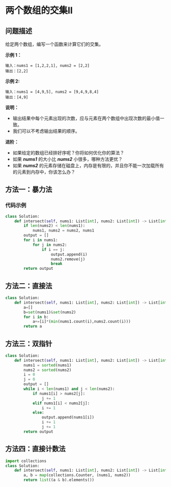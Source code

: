 # 两个数组的交集II
## 问题描述
给定两个数组，编写一个函数来计算它们的交集。

**示例 1：**
```
输入：nums1 = [1,2,2,1], nums2 = [2,2]
输出：[2,2]
```
**示例 2:**
```
输入：nums1 = [4,9,5], nums2 = [9,4,9,8,4]
输出：[4,9]
```

**说明：**

+ 输出结果中每个元素出现的次数，应与元素在两个数组中出现次数的最小值一致。
+ 我们可以不考虑输出结果的顺序。

**进阶：**

+ 如果给定的数组已经排好序呢？你将如何优化你的算法？
+ 如果 ***nums1*** 的大小比 ***nums2*** 小很多，哪种方法更优？
+ 如果 ***nums2*** 的元素存储在磁盘上，内存是有限的，并且你不能一次加载所有的元素到内存中，你该怎么办？

## 方法一：暴力法
### 代码示例
```python
class Solution:
    def intersect(self, nums1: List[int], nums2: List[int]) -> List[int]:
        if len(nums2) < len(nums1):
            nums1, nums2 = nums2, nums1
        output = []
        for i in nums1:
            for j in nums2:
                if i == j:
                    output.append(i)
                    nums2.remove(j)
                    break
        return output
```

## 方法二：直接法
```python
class Solution:
    def intersect(self, nums1: List[int], nums2: List[int]) -> List[int]:
        a=[]
        b=set(nums1)&set(nums2)
        for i in b:
            a+=[i]*(min(nums1.count(i),nums2.count(i)))
        return a
```

## 方法三：双指针
```python
class Solution:
    def intersect(self, nums1: List[int], nums2: List[int]) -> List[int]:
        nums1 = sorted(nums1)
        nums2 = sorted(nums2)
        i = 0
        j = 0
        output = []
        while i < len(nums1) and j < len(nums2):
            if nums1[i] > nums2[j]:
                j += 1
            elif nums1[i] < nums2[j]:
                i += 1
            else:
                output.append(nums1[i])
                i += 1
                j += 1
        return output
```

## 方法四：直接计数法
```python
import collections
class Solution:
    def intersect(self, nums1: List[int], nums2: List[int]) -> List[int]:
        a, b = map(collections.Counter, (nums1, nums2))
        return list((a & b).elements())
```
